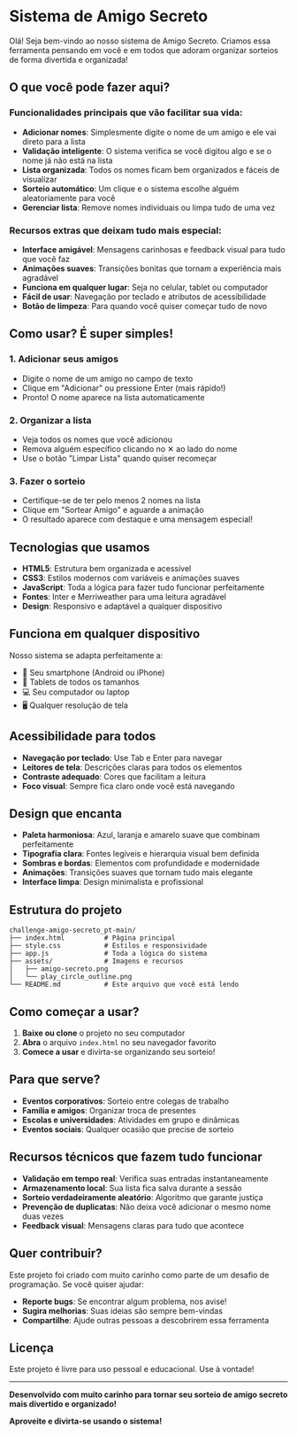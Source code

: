 # Sistema de Amigo Secreto

Olá! Seja bem-vindo ao nosso sistema de Amigo Secreto. Criamos essa ferramenta pensando em você e em todos que adoram organizar sorteios de forma divertida e organizada!

## O que você pode fazer aqui?

### Funcionalidades principais que vão facilitar sua vida:
- **Adicionar nomes**: Simplesmente digite o nome de um amigo e ele vai direto para a lista
- **Validação inteligente**: O sistema verifica se você digitou algo e se o nome já não está na lista
- **Lista organizada**: Todos os nomes ficam bem organizados e fáceis de visualizar
- **Sorteio automático**: Um clique e o sistema escolhe alguém aleatoriamente para você
- **Gerenciar lista**: Remove nomes individuais ou limpa tudo de uma vez

### Recursos extras que deixam tudo mais especial:
- **Interface amigável**: Mensagens carinhosas e feedback visual para tudo que você faz
- **Animações suaves**: Transições bonitas que tornam a experiência mais agradável
- **Funciona em qualquer lugar**: Seja no celular, tablet ou computador
- **Fácil de usar**: Navegação por teclado e atributos de acessibilidade
- **Botão de limpeza**: Para quando você quiser começar tudo de novo

## Como usar? É super simples!

### 1. Adicionar seus amigos
- Digite o nome de um amigo no campo de texto
- Clique em "Adicionar" ou pressione Enter (mais rápido!)
- Pronto! O nome aparece na lista automaticamente

### 2. Organizar a lista
- Veja todos os nomes que você adicionou
- Remova alguém específico clicando no ✕ ao lado do nome
- Use o botão "Limpar Lista" quando quiser recomeçar

### 3. Fazer o sorteio
- Certifique-se de ter pelo menos 2 nomes na lista
- Clique em "Sortear Amigo" e aguarde a animação
- O resultado aparece com destaque e uma mensagem especial!

## Tecnologias que usamos

- **HTML5**: Estrutura bem organizada e acessível
- **CSS3**: Estilos modernos com variáveis e animações suaves
- **JavaScript**: Toda a lógica para fazer tudo funcionar perfeitamente
- **Fontes**: Inter e Merriweather para uma leitura agradável
- **Design**: Responsivo e adaptável a qualquer dispositivo

## Funciona em qualquer dispositivo

Nosso sistema se adapta perfeitamente a:
- 📱 Seu smartphone (Android ou iPhone)
- 📱 Tablets de todos os tamanhos
- 💻 Seu computador ou laptop
- 🖥️ Qualquer resolução de tela

## Acessibilidade para todos

- **Navegação por teclado**: Use Tab e Enter para navegar
- **Leitores de tela**: Descrições claras para todos os elementos
- **Contraste adequado**: Cores que facilitam a leitura
- **Foco visual**: Sempre fica claro onde você está navegando

## Design que encanta

- **Paleta harmoniosa**: Azul, laranja e amarelo suave que combinam perfeitamente
- **Tipografia clara**: Fontes legíveis e hierarquia visual bem definida
- **Sombras e bordas**: Elementos com profundidade e modernidade
- **Animações**: Transições suaves que tornam tudo mais elegante
- **Interface limpa**: Design minimalista e profissional

## Estrutura do projeto

```
challenge-amigo-secreto_pt-main/
├── index.html          # Página principal
├── style.css           # Estilos e responsividade
├── app.js              # Toda a lógica do sistema
├── assets/             # Imagens e recursos
│   ├── amigo-secreto.png
│   └── play_circle_outline.png
└── README.md           # Este arquivo que você está lendo
```

## Como começar a usar?

1. **Baixe ou clone** o projeto no seu computador
2. **Abra** o arquivo `index.html` no seu navegador favorito
3. **Comece a usar** e divirta-se organizando seu sorteio!

## Para que serve?

- **Eventos corporativos**: Sorteio entre colegas de trabalho
- **Família e amigos**: Organizar troca de presentes
- **Escolas e universidades**: Atividades em grupo e dinâmicas
- **Eventos sociais**: Qualquer ocasião que precise de sorteio

## Recursos técnicos que fazem tudo funcionar

- **Validação em tempo real**: Verifica suas entradas instantaneamente
- **Armazenamento local**: Sua lista fica salva durante a sessão
- **Sorteio verdadeiramente aleatório**: Algoritmo que garante justiça
- **Prevenção de duplicatas**: Não deixa você adicionar o mesmo nome duas vezes
- **Feedback visual**: Mensagens claras para tudo que acontece

## Quer contribuir?

Este projeto foi criado com muito carinho como parte de um desafio de programação. Se você quiser ajudar:
- **Reporte bugs**: Se encontrar algum problema, nos avise!
- **Sugira melhorias**: Suas ideias são sempre bem-vindas
- **Compartilhe**: Ajude outras pessoas a descobrirem essa ferramenta

## Licença

Este projeto é livre para uso pessoal e educacional. Use à vontade!

---

**Desenvolvido com muito carinho para tornar seu sorteio de amigo secreto mais divertido e organizado!**

**Aproveite e divirta-se usando o sistema!**
